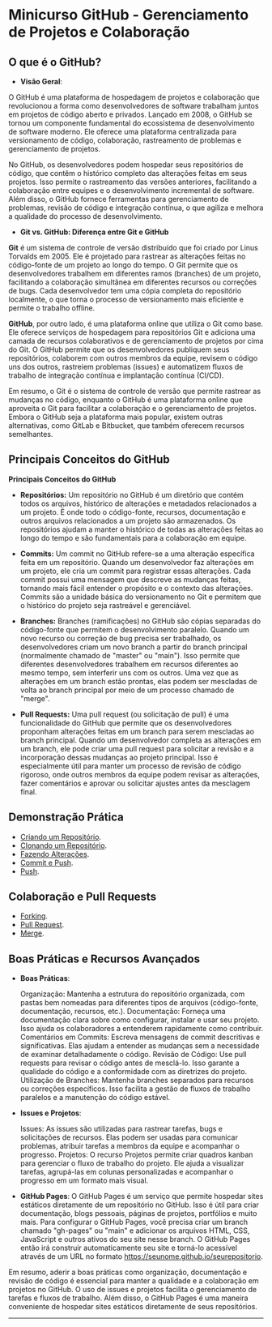 # Minicurso GitHub - Gerenciamento de Projetos e Colaboração

## O que é o GitHub?

- **Visão Geral**:

O GitHub é uma plataforma de hospedagem de projetos e colaboração que revolucionou a forma como desenvolvedores de software trabalham juntos em projetos de código aberto e privados. Lançado em 2008, o GitHub se tornou um componente fundamental do ecossistema de desenvolvimento de software moderno. Ele oferece uma plataforma centralizada para versionamento de código, colaboração, rastreamento de problemas e gerenciamento de projetos.

No GitHub, os desenvolvedores podem hospedar seus repositórios de código, que contêm o histórico completo das alterações feitas em seus projetos. Isso permite o rastreamento das versões anteriores, facilitando a colaboração entre equipes e o desenvolvimento incremental de software. Além disso, o GitHub fornece ferramentas para gerenciamento de problemas, revisão de código e integração contínua, o que agiliza e melhora a qualidade do processo de desenvolvimento.

- **Git vs. GitHub: Diferença entre Git e GitHub**

**Git** é um sistema de controle de versão distribuído que foi criado por Linus Torvalds em 2005. Ele é projetado para rastrear as alterações feitas no código-fonte de um projeto ao longo do tempo. O Git permite que os desenvolvedores trabalhem em diferentes ramos (branches) de um projeto, facilitando a colaboração simultânea em diferentes recursos ou correções de bugs. Cada desenvolvedor tem uma cópia completa do repositório localmente, o que torna o processo de versionamento mais eficiente e permite o trabalho offline.

**GitHub**, por outro lado, é uma plataforma online que utiliza o Git como base. Ele oferece serviços de hospedagem para repositórios Git e adiciona uma camada de recursos colaborativos e de gerenciamento de projetos por cima do Git. O GitHub permite que os desenvolvedores publiquem seus repositórios, colaborem com outros membros da equipe, revisem o código uns dos outros, rastreiem problemas (issues) e automatizem fluxos de trabalho de integração contínua e implantação contínua (CI/CD).

Em resumo, o Git é o sistema de controle de versão que permite rastrear as mudanças no código, enquanto o GitHub é uma plataforma online que aproveita o Git para facilitar a colaboração e o gerenciamento de projetos. Embora o GitHub seja a plataforma mais popular, existem outras alternativas, como GitLab e Bitbucket, que também oferecem recursos semelhantes.


## Principais Conceitos do GitHub

**Principais Conceitos do GitHub**

- **Repositórios:**
Um repositório no GitHub é um diretório que contém todos os arquivos, histórico de alterações e metadados relacionados a um projeto. É onde todo o código-fonte, recursos, documentação e outros arquivos relacionados a um projeto são armazenados. Os repositórios ajudam a manter o histórico de todas as alterações feitas ao longo do tempo e são fundamentais para a colaboração em equipe.

- **Commits:**
Um commit no GitHub refere-se a uma alteração específica feita em um repositório. Quando um desenvolvedor faz alterações em um projeto, ele cria um commit para registrar essas alterações. Cada commit possui uma mensagem que descreve as mudanças feitas, tornando mais fácil entender o propósito e o contexto das alterações. Commits são a unidade básica do versionamento no Git e permitem que o histórico do projeto seja rastreável e gerenciável.

- **Branches:**
Branches (ramificações) no GitHub são cópias separadas do código-fonte que permitem o desenvolvimento paralelo. Quando um novo recurso ou correção de bug precisa ser trabalhado, os desenvolvedores criam um novo branch a partir do branch principal (normalmente chamado de "master" ou "main"). Isso permite que diferentes desenvolvedores trabalhem em recursos diferentes ao mesmo tempo, sem interferir uns com os outros. Uma vez que as alterações em um branch estão prontas, elas podem ser mescladas de volta ao branch principal por meio de um processo chamado de "merge".

- **Pull Requests:**
Uma pull request (ou solicitação de pull) é uma funcionalidade do GitHub que permite que os desenvolvedores proponham alterações feitas em um branch para serem mescladas ao branch principal. Quando um desenvolvedor completa as alterações em um branch, ele pode criar uma pull request para solicitar a revisão e a incorporação dessas mudanças ao projeto principal. Isso é especialmente útil para manter um processo de revisão de código rigoroso, onde outros membros da equipe podem revisar as alterações, fazer comentários e aprovar ou solicitar ajustes antes da mesclagem final.

## Demonstração Prática

- [Criando um Repositório](github/criando_um_repositorio.md).
- [Clonando um Repositório](github/clonando_um_repositorio.md).
- [Fazendo Alterações](github/alterando_um_repositorio.md).
- [Commit e Push](github/commit.md).
- [Push](github/push.md).

## Colaboração e Pull Requests

- [Forking](github/forking.md).
- [Pull Request](github/pull_request.md).
- [Merge](github/merge.md).

## Boas Práticas e Recursos Avançados
 - **Boas Práticas**:

    Organização: Mantenha a estrutura do repositório organizada, com pastas bem nomeadas para diferentes tipos de arquivos (código-fonte, documentação, recursos, etc.).
    Documentação: Forneça uma documentação clara sobre como configurar, instalar e usar seu projeto. Isso ajuda os colaboradores a entenderem rapidamente como contribuir.
    Comentários em Commits: Escreva mensagens de commit descritivas e significativas. Elas ajudam a entender as mudanças sem a necessidade de examinar detalhadamente o código.
    Revisão de Código: Use pull requests para revisar o código antes de mesclá-lo. Isso garante a qualidade do código e a conformidade com as diretrizes do projeto.
    Utilização de Branches: Mantenha branches separados para recursos ou correções específicos. Isso facilita a gestão de fluxos de trabalho paralelos e a manutenção do código estável.

- **Issues e Projetos**:

    Issues: As issues são utilizadas para rastrear tarefas, bugs e solicitações de recursos. Elas podem ser usadas para comunicar problemas, atribuir tarefas a membros da equipe e acompanhar o progresso.
    Projetos: O recurso Projetos permite criar quadros kanban para gerenciar o fluxo de trabalho do projeto. Ele ajuda a visualizar tarefas, agrupá-las em colunas personalizadas e acompanhar o progresso em um formato mais visual.

- **GitHub Pages**:
O GitHub Pages é um serviço que permite hospedar sites estáticos diretamente de um repositório no GitHub. Isso é útil para criar documentação, blogs pessoais, páginas de projetos, portfólios e muito mais. Para configurar o GitHub Pages, você precisa criar um branch chamado "gh-pages" ou "main" e adicionar os arquivos HTML, CSS, JavaScript e outros ativos do seu site nesse branch. O GitHub Pages então irá construir automaticamente seu site e torná-lo acessível através de um URL no formato https://seunome.github.io/seurepositorio.

Em resumo, aderir a boas práticas como organização, documentação e revisão de código é essencial para manter a qualidade e a colaboração em projetos no GitHub. O uso de issues e projetos facilita o gerenciamento de tarefas e fluxos de trabalho. Além disso, o GitHub Pages é uma maneira conveniente de hospedar sites estáticos diretamente de seus repositórios.

---
